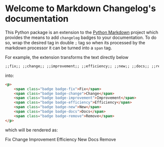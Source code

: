# Welcome to Markdown Changelog's documentation

This Python package is an extension to the [Python Markdown](https://pypi.org/project/Markdown/) project which provides
the means to add `changelog` badges to your documentation. To do so, wrap the desired tag in double `;` tag so when its
processed by the markdown processor it can be turned into a `span` tag.

For example, the extension transforms the text directly below

```markdown
;;fix;; ;;change;; ;;improvement;; ;;efficiency;; ;;new;; ;;docs;; ;;remove;;
```

into:

```html
<p>
    <span class="badge badge-fix">Fix</span>
    <span class="badge badge-change">Change</span>
    <span class="badge badge-improvement">Improvement</span>
    <span class="badge badge-efficiency">Efficiency</span>
    <span class="badge badge-new">New</span>
    <span class="badge badge-docs">Docs</span>
    <span class="badge badge-remove">Remove</span>
</p>
```

which will be rendered as:

<p>
    <span class="badge badge-fix">Fix</span>
    <span class="badge badge-change">Change</span>
    <span class="badge badge-improvement">Improvement</span>
    <span class="badge badge-efficiency">Efficiency</span>
    <span class="badge badge-new">New</span>
    <span class="badge badge-docs">Docs</span>
    <span class="badge badge-remove">Remove</span>
</p>